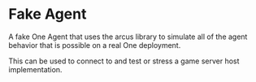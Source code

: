 # Fake Agent

A fake One Agent that uses the arcus library to simulate all of the agent behavior that is possible on a real One deployment.

This can be used to connect to and test or stress a game server host implementation.